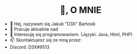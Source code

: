 <h1 align="center">👋, O MNIE</h1>

<!--
**vHaQi/vHaQi** is a ✨ _special_ ✨ repository because its `README.md` (this file) appears on your GitHub profile.
-->
- 👋 Hej, nazywam się Jakub "D3X" Bartosik
- 🔭 Pracuje aktualnie nad 
- 👀 Interesuję się programowaniem. (Języki: Java, Html, PHP)
- 📫 Skontaktujesz się ze mną przez:
- Discord: D3X#9513
